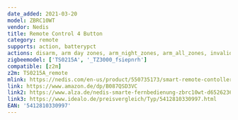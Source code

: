 ```yaml
---
date_added: 2021-03-20
model: ZBRC10WT
vendor: Nedis
title: Remote Control 4 Button
category: remote
supports: action, batterypct
actions: disarm, arm day zones, arm_night_zones, arm_all_zones, invalid_code, emergency
zigbeemodel: ['TS0215A', '_TZ3000_fsiepnrh']
compatible: [z2m]
z2m: TS0215A_remote
mlink: https://nedis.com/en-us/product/550735173/smart-remote-contoller-zigbee-4-buttons-battery-included-white
link: https://www.amazon.de/dp/B087QSD3VC
link2: https://www.alza.de/nedis-smarte-fernbedienung-zbrc10wt-d6526236.htm
link3: https://www.idealo.de/preisvergleich/Typ/5412810330997.html
EAN: '5412810330997'
---
```

